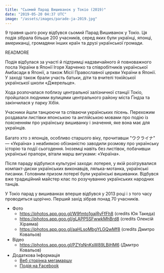 ```yaml
---
title: "Сьомий Парад Вишиванок у Токіо (2019)"
date: "2019-05-20 04:37 UTC"
image: "/assets/images/parade-ja-2019.jpg"
---
```



9 травня цього року відбувся сьомий Парад Вишиванок у Токіо. Ця подія зібрала більше 200 учасників, серед яких були українці, японці, американці, громадяни інших країн та друзі української громади.

READMORE

Подія відбулася за участі й підтримці надзвичайного й повноважного посла України в Японії Ігоря Харченко та співробітників української Амбасади в Японії, а також Місії Православної церкви України в Японії. У заході також брали участь батьки, діти та вчителі токійської української школи «Джерельце».

Хода розпочалася поблизу центральної залізничної станції Токіо, пройшлася людними вулицями центрального району міста Ґіндза та закінчилася у парку Хібія.

Учасники йшли танцюючи та співаючи українських пісень. Перехожим роздавали листівки японською та англійською мовами про подію із поясненням про українську вишиванку і значення, яке вона має для українців.

Багато хто з японців, особливо старшого віку, прочитавши "ウクライナ" — «Україна» з неабиякою обізнаністю заводили розмову про українську історію та події сьогодення. Іноземці навіть без листівок, побачивши українські прапори, вітали марш вигуками: «Україна».

Після параду відбулися культурні заходи: лотерея, у якій розігрувалися компакт-диски українських виконавців, лялька-мотанка, українські писанки. Головним призом лотереї були українські вишиванки. Відбувся вже традиційний майстер клас по розучуванню українських народних танців.

У Токіо парад у вишиванках вперше відбувся у 2013 році і з того часу проводиться щорічно. Перший захід зібрав понад 70 учасників.


- Фото
  - <a target="_blank" href="https://photos.app.goo.gl/W9fmto1gajRyFfFh8">https://photos.app.goo.gl/W9fmto1gajRyFfFh8 (credits Юя Такеда)</a>
  - <a target="_blank" href="https://photos.app.goo.gl/gLAPP5SFwwkMhBrd8">https://photos.app.goo.gl/gLAPP5SFwwkMhBrd8 (credits Олексій Хіраяма)</a>
  - <a target="_blank" href="https://photos.app.goo.gl/aaHLsoMbgYLGQwMf8">https://photos.app.goo.gl/aaHLsoMbgYLGQwMf8 (credits Дмитро Ковальов)</a>
- Відео
  - <a target="_blank" href="https://photos.app.goo.gl/PZYqNnKsW89LBjHM6">https://photos.app.goo.gl/PZYqNnKsW89LBjHM6 (Дмитро Ковальов)</a>
- Додаткова Інформація
  - <a href="https://www.kraiany.org/uk/parade/" target="_blank">Веб сторінка мегамаршу</a>
  - <a href="https://www.facebook.com/events/2278051682450891/" target="_blank">Подія на Facebook</a>
